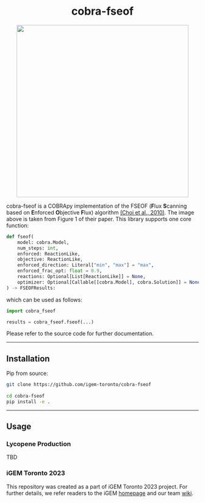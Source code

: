 <div align="center">    

# cobra-fseof

</div>

<p align="center">
 <img width="450" src="https://www.ncbi.nlm.nih.gov/corecgi/tileshop/tileshop.fcgi?p=PMC3&id=449219&s=21&r=1&c=1">
</p>

cobra-fseof is a COBRApy implementation of the FSEOF (**F**lux **S**canning based on **E**nforced **O**bjective **F**lux) 
algorithm [(Choi et al., 2010)](https://doi.org/10.1128/AEM.00115-10). The image above is taken from Figure 1 of their paper. 
This library supports one core function: 

```python
def fseof(
    model: cobra.Model,
    num_steps: int,
    enforced: ReactionLike,
    objective: ReactionLike,
    enforced_direction: Literal["min", "max"] = "max",
    enforced_frac_opt: float = 0.9,
    reactions: Optional[List[ReactionLike]] = None,
    optimizer: Optional[Callable[[cobra.Model], cobra.Solution]] = None,
) -> FSEOFResults:
```

which can be used as follows:

```python
import cobra_fseof

results = cobra_fseof.fseof(...)
```

Please refer to the source code for further documentation.

______________________________________________________________________

## Installation

Pip from source:

```bash
git clone https://github.com/igem-toronto/cobra-fseof
 
cd cobra-fseof
pip install -e .   
 ```

______________________________________________________________________

## Usage 

### Lycopene Production 
 
TBD

### iGEM Toronto 2023

This repository was created as a part of iGEM Toronto 2023 project.
For further details, we refer readers to the iGEM [homepage](https://igem.org/)
and our team [wiki](https://2023.igem.wiki/toronto/). 